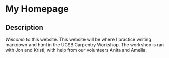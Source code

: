 # My Homepage

## Description

*Welcome* to this website. This website will be where I practice writing markdown and html in the UCSB Carpentry Workshop. The workshop is ran with Jon and Kristi; with help from our volunteers Anita and Amelia.
